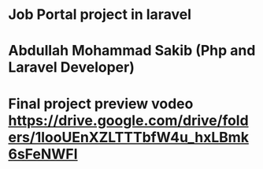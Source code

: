 # Job Portal project in laravel
# Abdullah Mohammad Sakib (Php and Laravel Developer)
# Final project preview vodeo https://drive.google.com/drive/folders/1looUEnXZLTTTbfW4u_hxLBmk6sFeNWFI
